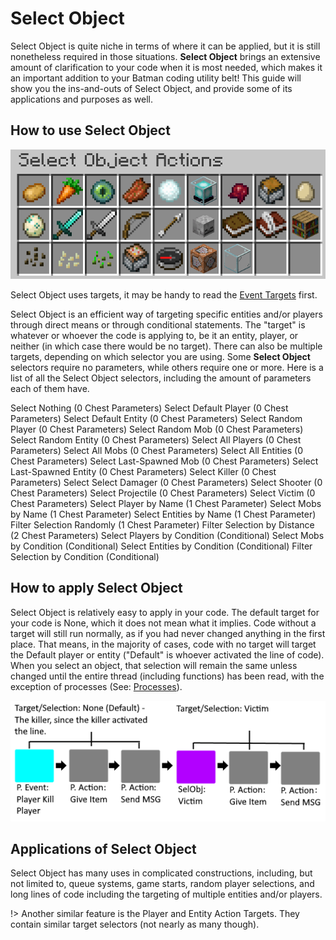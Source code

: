 # Select Object

Select Object is quite niche in terms of where it can be applied, but it is still nonetheless required in those situations. **Select Object** brings an extensive amount of clarification to your code when it is most needed, which makes it an important addition to your Batman coding 
utility belt! This guide will show you the ins-and-outs of Select Object, and provide some of its applications and purposes as well.

## How to use Select Object

![Select object](../_media/select_object_actions.png)

Select Object uses targets, it may be handy to read the [Event Targets](Other/Code_Related/Event_Targets.md) first.

Select Object is an efficient way of targeting specific entities and/or players through direct means or through conditional statements. The "target" is whatever or whoever the code is applying to, be it an entity, player, or neither (in which case there would be no target). There can also be multiple targets, depending on which selector you are using. Some **Select Object** selectors require no parameters, while others require one or more. Here is a list of all the Select Object selectors, including the amount of parameters each of them have.

Select Nothing (0 Chest Parameters)
Select Default Player (0 Chest Parameters)
Select Default Entity (0 Chest Parameters)
Select Random Player (0 Chest Parameters)
Select Random Mob (0 Chest Parameters)
Select Random Entity (0 Chest Parameters)
Select All Players (0 Chest Parameters)
Select All Mobs (0 Chest Parameters)
Select All Entities (0 Chest Parameters)
Select Last-Spawned Mob (0 Chest Parameters)
Select Last-Spawned Entity (0 Chest Parameters)
Select Killer (0 Chest Parameters)
Select Select Damager (0 Chest Parameters)
Select Shooter (0 Chest Parameters)
Select Projectile (0 Chest Parameters)
Select Victim (0 Chest Parameters)
Select Player by Name (1 Chest Parameter)
Select Mobs by Name (1 Chest Parameter)
Select Entities by Name (1 Chest Parameter)
Filter Selection Randomly (1 Chest Parameter)
Filter Selection by Distance (2 Chest Parameters)
Select Players by Condition (Conditional)
Select Mobs by Condition (Conditional)
Select Entities by Condition (Conditional)
Filter Selection by Condition (Conditional)

## How to apply Select Object

Select Object is relatively easy to apply in your code. The default target for your code is None, which it does not mean what it implies. Code without a target will still run normally, as if you had never changed anything in the first place. That means, in the majority of cases, code with no target will target the Default player or entity ("Default" is whoever activated the line of code). When you select an object, that selection will remain the same unless changed until the entire thread (including functions) has been read, with the exception of processes (See: [Processes](Code_Blocks/Processes.md)).

![Select object example](../_media/select_object_example1.png)

## Applications of Select Object

Select Object has many uses in complicated constructions, including, but not limited to, queue systems, game starts, random player selections, and long lines of code including the targeting of multiple entities and/or players.

!> Another similar feature is the Player and Entity Action Targets. They contain similar target selectors (not nearly as many though).
